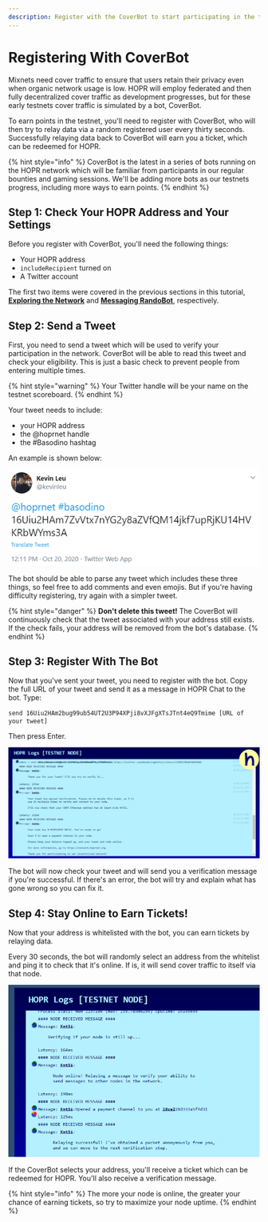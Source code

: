 ```yaml
---
description: Register with the CoverBot to start participating in the testnet.
---
```


# Registering With CoverBot

Mixnets need cover traffic to ensure that users retain their privacy even when organic network usage is low. HOPR will employ federated and then fully decentralized cover traffic as development progresses, but for these early testnets cover traffic is simulated by a bot, CoverBot.

To earn points in the testnet, you'll need to register with CoverBot, who will then try to relay data via a random registered user every thirty seconds. Successfully relaying data back to CoverBot will earn you a ticket, which can be redeemed for HOPR.

{% hint style="info" %}
CoverBot is the latest in a series of bots running on the HOPR network which will be familiar from participants in our regular bounties and gaming sessions. We'll be adding more bots as our testnets progress, including more ways to earn points.
{% endhint %}

## Step 1: Check Your HOPR Address and Your Settings

Before you register with CoverBot, you'll need the following things:

* Your HOPR address
* `includeRecipient` turned on
* A Twitter account

The first two items were covered in the previous sections in this tutorial, [**Exploring the Network**](../hopr-chat-tutorial/exploring-the-network.md#finding-your-address) and [**Messaging RandoBot**](../hopr-chat-tutorial/randobot.md#step-2-turn-on-includerecipient), respectively.

## Step 2: Send a Tweet

First, you need to send a tweet which will be used to verify your participation in the network. CoverBot will be able to read this tweet and check your eligibility. This is just a basic check to prevent people from entering multiple times.

{% hint style="warning" %}
Your Twitter handle will be your name on the testnet scoreboard.
{% endhint %}

Your tweet needs to include: 

* your HOPR address
* the @hoprnet handle
* the \#Basodino hashtag

An example is shown below:

![](../.gitbook/assets/example-tweet.png)

The bot should be able to parse any tweet which includes these three things, so feel free to add comments and even emojis. But if you're having difficulty registering, try again with a simpler tweet.

{% hint style="danger" %}
**Don't delete this tweet!** The CoverBot will continuously check that the tweet associated with your address still exists. If the check fails, your address will be removed from the bot's database.
{% endhint %}

## Step 3: Register With The Bot

Now that you've sent your tweet, you need to register with the bot. Copy the full URL of your tweet and send it as a message in HOPR Chat to the bot. Type:

```text
send 16Uiu2HAm2bug99ub54UT2U3P94XPji8vXJFgXTsJTnt4eQ9Tmime [URL of your tweet]
```

Then press Enter. 

![](../.gitbook/assets/coverbot-avado-success.png)

  
  
The bot will now check your tweet and will send you a verification message if you're successful. If there's an error, the bot will try and explain what has gone wrong so you can fix it.

## Step 4: Stay Online to Earn Tickets!

Now that your address is whitelisted with the bot, you can earn tickets by relaying data.

Every 30 seconds, the bot will randomly select an address from the whitelist and ping it to check that it's online. If is, it will send cover traffic to itself via that node.

![](../.gitbook/assets/coverbot-avado-relaying.png)

If the CoverBot selects your address, you'll receive a ticket which can be redeemed for HOPR. You'll also receive a verification message.

{% hint style="info" %}
The more your node is online, the greater your chance of earning tickets, so try to maximize your node uptime.
{% endhint %}

